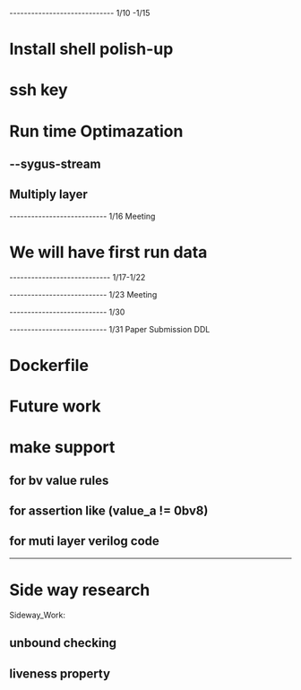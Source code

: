 ----------------------------- 1/10 -1/15
# Install shell polish-up

# ssh key

# Run time Optimazation
## --sygus-stream
## Multiply layer

--------------------------- 1/16 Meeting
# We will have first run data
---------------------------- 1/17-1/22

--------------------------- 1/23 Meeting

--------------------------- 1/30

--------------------------- 1/31 Paper Submission DDL
# Dockerfile

# Future work

# make support 

## for bv value rules

## for assertion like (value_a != 0bv8)

## for muti layer verilog code
----------------------------
# Side way research
Sideway_Work: 
##  unbound checking
##  liveness property

